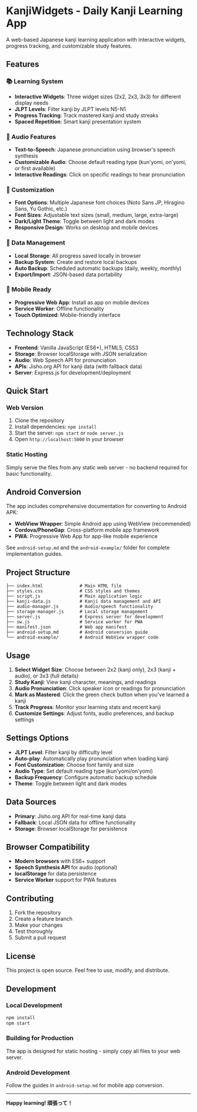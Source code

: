 # KanjiWidgets - Daily Kanji Learning App

A web-based Japanese kanji learning application with interactive widgets, progress tracking, and customizable study features.

## Features

### 📚 Learning System
- **Interactive Widgets**: Three widget sizes (2x2, 2x3, 3x3) for different display needs
- **JLPT Levels**: Filter kanji by JLPT levels N5-N1
- **Progress Tracking**: Track mastered kanji and study streaks
- **Spaced Repetition**: Smart kanji presentation system

### 🎵 Audio Features
- **Text-to-Speech**: Japanese pronunciation using browser's speech synthesis
- **Customizable Audio**: Choose default reading type (kun'yomi, on'yomi, or first available)
- **Interactive Readings**: Click on specific readings to hear pronunciation

### 🎨 Customization
- **Font Options**: Multiple Japanese font choices (Noto Sans JP, Hiragino Sans, Yu Gothic, etc.)
- **Font Sizes**: Adjustable text sizes (small, medium, large, extra-large)
- **Dark/Light Theme**: Toggle between light and dark modes
- **Responsive Design**: Works on desktop and mobile devices

### 💾 Data Management
- **Local Storage**: All progress saved locally in browser
- **Backup System**: Create and restore local backups
- **Auto Backup**: Scheduled automatic backups (daily, weekly, monthly)
- **Export/Import**: JSON-based data portability

### 📱 Mobile Ready
- **Progressive Web App**: Install as app on mobile devices
- **Service Worker**: Offline functionality
- **Touch Optimized**: Mobile-friendly interface

## Technology Stack

- **Frontend**: Vanilla JavaScript (ES6+), HTML5, CSS3
- **Storage**: Browser localStorage with JSON serialization
- **Audio**: Web Speech API for pronunciation
- **APIs**: Jisho.org API for kanji data (with fallback data)
- **Server**: Express.js for development/deployment

## Quick Start

### Web Version
1. Clone the repository
2. Install dependencies: `npm install`
3. Start the server: `npm start` or `node server.js`
4. Open `http://localhost:5000` in your browser

### Static Hosting
Simply serve the files from any static web server - no backend required for basic functionality.

## Android Conversion

The app includes comprehensive documentation for converting to Android APK:

- **WebView Wrapper**: Simple Android app using WebView (recommended)
- **Cordova/PhoneGap**: Cross-platform mobile app framework
- **PWA**: Progressive Web App for app-like mobile experience

See `android-setup.md` and the `android-example/` folder for complete implementation guides.

## Project Structure

```
├── index.html              # Main HTML file
├── styles.css              # CSS styles and themes
├── script.js               # Main application logic
├── kanji-data.js           # Kanji data management and API
├── audio-manager.js        # Audio/speech functionality
├── storage-manager.js      # Local storage management
├── server.js               # Express server for development
├── sw.js                   # Service worker for PWA
├── manifest.json           # Web app manifest
├── android-setup.md        # Android conversion guide
└── android-example/        # Android WebView wrapper code
```

## Usage

1. **Select Widget Size**: Choose between 2x2 (kanji only), 2x3 (kanji + audio), or 3x3 (full details)
2. **Study Kanji**: View kanji character, meanings, and readings
3. **Audio Pronunciation**: Click speaker icon or readings for pronunciation
4. **Mark as Mastered**: Click the green check button when you've learned a kanji
5. **Track Progress**: Monitor your learning stats and recent kanji
6. **Customize Settings**: Adjust fonts, audio preferences, and backup settings

## Settings Options

- **JLPT Level**: Filter kanji by difficulty level
- **Auto-play**: Automatically play pronunciation when loading kanji
- **Font Customization**: Choose font family and size
- **Audio Type**: Set default reading type (kun'yomi/on'yomi)
- **Backup Frequency**: Configure automatic backup schedule
- **Theme**: Toggle between light and dark modes

## Data Sources

- **Primary**: Jisho.org API for real-time kanji data
- **Fallback**: Local JSON data for offline functionality
- **Storage**: Browser localStorage for persistence

## Browser Compatibility

- **Modern browsers** with ES6+ support
- **Speech Synthesis API** for audio (optional)
- **localStorage** for data persistence
- **Service Worker** support for PWA features

## Contributing

1. Fork the repository
2. Create a feature branch
3. Make your changes
4. Test thoroughly
5. Submit a pull request

## License

This project is open source. Feel free to use, modify, and distribute.

## Development

### Local Development
```bash
npm install
npm start
```

### Building for Production
The app is designed for static hosting - simply copy all files to your web server.

### Android Development
Follow the guides in `android-setup.md` for mobile app conversion.

---

**Happy learning! 頑張って！**